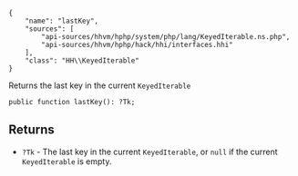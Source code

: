 ``` yamlmeta
{
    "name": "lastKey",
    "sources": [
        "api-sources/hhvm/hphp/system/php/lang/KeyedIterable.ns.php",
        "api-sources/hhvm/hphp/hack/hhi/interfaces.hhi"
    ],
    "class": "HH\\KeyedIterable"
}
```




Returns the last key in the current ` KeyedIterable `




``` Hack
public function lastKey(): ?Tk;
```




## Returns




+ ` ?Tk ` - The last key in the current `` KeyedIterable ``, or ``` null ``` if the
  current ```` KeyedIterable ```` is empty.
<!-- HHAPIDOC -->
